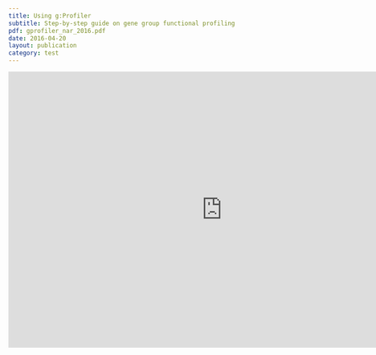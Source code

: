 ```yaml
---
title: Using g:Profiler
subtitle: Step-by-step guide on gene group functional profiling
pdf: gprofiler_nar_2016.pdf
date: 2016-04-20
layout: publication
category: test
---
```

<iframe width="850" height="550" src="http://biit.cs.ut.ee/gprofiler/index.cgi" frameborder="0" allowfullscreen></iframe>
